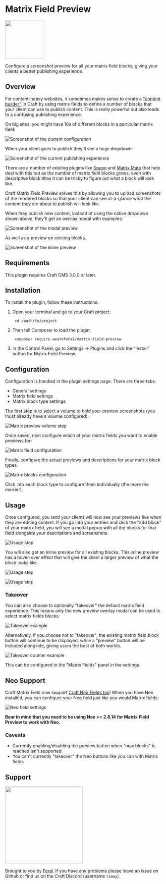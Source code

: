 # Matrix Field Preview

<img src="src/icon.svg" width="125px">

Configure a screenshot preview for all your matrix field blocks, giving your clients a better publishing experience.

## Overview

For content-heavy websites, it sometimes makes sense to create a ["content builder"](https://nystudio107.com/blog/creating-a-content-builder-in-craft-cms) in Craft by using matrix fields to define a number of blocks that your client can use to publish content. This is really powerful but also leads to a confusing publishing experience. 

On big sites, you might have 10s of different blocks in a particular matrix field:

![Screenshot of the current configuration](resources/img/screenshot-1.png)

When your client goes to publish they'll see a huge dropdown:

![Screenshot of the current publishing experience](resources/img/screenshot-2.png)

There are a number of existing plugins like [Spoon](https://plugins.craftcms.com/spoon) and [Matrix Mate](https://plugins.craftcms.com/matrixmate) that help deal with this but as the number of matrix field blocks grows, even with descriptive block titles it can be tricky to figure out what a block will look like. 

Craft Matrix Field Preview solves this by allowing you to upload screenshots of the rendered blocks so that your client can see at-a-glance what the content they are about to publish will look like. 

When they publish new content, instead of using the native dropdown shown above, they'll get an overlay modal with examples:

![Screenshot of the modal preview](resources/img/screenshot-8.png)

As well as a preview on existing blocks.

![Screenshot of the inline preview](resources/img/screenshot-6.png)

## Requirements

This plugin requires Craft CMS 3.0.0 or later.

## Installation

To install the plugin, follow these instructions.

1. Open your terminal and go to your Craft project:

        cd /path/to/project

2. Then tell Composer to load the plugin:

        composer require weareferal/matrix-field-preview

3. In the Control Panel, go to Settings → Plugins and click the “Install” button for Matrix Field Preview.

## Configuration

Configuration is handled in the plugin settings page. There are three tabs:

- General settings
- Matrix field settings
- Matrix block type settings

The first step is to select a volume to hold your preview screenshots (you must already have a volume configured). 

![Matrix preview volume step](resources/img/screenshot-3.png)

Once saved, next configure which of your matrix fields you want to enable previews for:

![Matrix field configuration](resources/img/screenshot-4.png)

Finally, configure the actual previews and descriptions for your matrix block types. 

![Matrix blocks configuration](resources/img/screenshot-5.png)

Click into each block type to configure them individually (the more the merrier).

## Usage

Once configured, you (and your client) will now see your previews live when they are editing content. If you go into your entries and click the "add block" of your matrix field, you will see a modal popup with all the blocks for that field alongside your descriptions and screenshots. 

![Usage step](resources/img/screenshot-8.png)

You will also get an inline preview for all existing blocks. This inline preview has a hover-over effect that will give the client a larger preview of what the block looks like.

![Usage step](resources/img/screenshot-6.png)

![Usage step](resources/img/screenshot-7.png)

### Takeover

You can also choose to optionally "takeover" the default matrix field experience. This means only the new preview overlay modal can be used to select matrix fields blocks:

![Takeover example](resources/img/screenshot-9.png)

Alternatively, if you choose not to "takeover", the existing matrix field block button will continue to be displayed, while a "preview" button will be included alongside, giving users the best of both worlds.

![Takeover counter example](resources/img/screenshot-10.png)

This can be configured in the "Matrix Fields" panel in the settings.

## Neo Support

Craft Matrix Field now support [Craft Neo Fields too](https://github.com/spicywebau/craft-neo)! When you have Neo installed, you can configure your Neo field just like you would Matrix fields:

![Neo field settings](resources/img/screenshot-11.png)

**Bear in mind that you need to be using Neo >= 2.8.14 for Matrix Field Preview to work with Neo.**

### Caveats

- Currently enabling/disabling the preview button when "max blocks" is reached isn't supported
- You can't currently "takeover" the Neo buttons like you can with Matrix fields

## Support

<img src="resources/img/feral-logo.svg" width="250px">

Brought to you by [Feral](https://weareferal.com). If you have any problems please leave an issue on Github or find us on the Craft Discord (username `timmy`).

